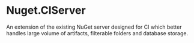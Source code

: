 # Nuget.CIServer
An extension of the existing NuGet server designed for CI which better handles large volume of artifacts, filterable folders and database storage.
